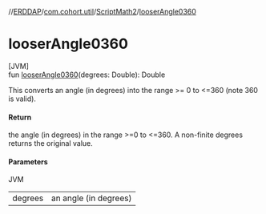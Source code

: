 //[ERDDAP](../../../index.md)/[com.cohort.util](../index.md)/[ScriptMath2](index.md)/[looserAngle0360](looser-angle0360.md)

# looserAngle0360

[JVM]\
fun [looserAngle0360](looser-angle0360.md)(degrees: Double): Double

This converts an angle (in degrees) into the range &gt;= 0 to &lt;=360 (note 360 is valid).

#### Return

the angle (in degrees) in the range &gt;=0 to &lt;=360. A non-finite degrees returns the original value.

#### Parameters

JVM

| | |
|---|---|
| degrees | an angle (in degrees) |